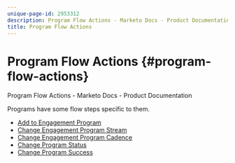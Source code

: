```yaml
---
unique-page-id: 2953312
description: Program Flow Actions - Marketo Docs - Product Documentation
title: Program Flow Actions
---
```


# Program Flow Actions {#program-flow-actions}

Program Flow Actions - Marketo Docs - Product Documentation

Programs have some flow steps specific to them.

* [Add to Engagement Program](program-flow-actions/add-to-engagement-program.md)
* [Change Engagement Program Stream](program-flow-actions/change-engagement-program-stream.md)
* [Change Engagement Program Cadence](program-flow-actions/change-engagement-program-cadence.md)
* [Change Program Status](program-flow-actions/change-program-status.md)
* [Change Program Success](program-flow-actions/change-program-success.md)

